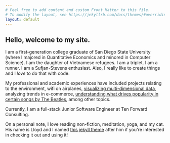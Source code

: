 ```yaml
---
# Feel free to add content and custom Front Matter to this file.
# To modify the layout, see https://jekyllrb.com/docs/themes/#overriding-theme-defaults
layout: default
---
```


## Hello, welcome to my site.

I am a first-generation college graduate of San Diego State University (where I majored in Quantitative Economics and minored in Computer Science). I am the daughter of Vietnamese refugees. I am a triplet. I am a runner. I am a Sufjan-Stevens enthusiast. Also, I really like to create things and I *love* to do that with code.

My professional and academic experiences have included projects relating to the environment, wifi on airplanes, <a href="https://sites.google.com/site/tranjanessa/home/lorenzanimations">visualizing multi-dimensional data</a>, analyzing trends in e-commerce, <a href="https://github.com/janessatran/beatlesmusicanalysis/blob/master/JanessaTranMLRPaper.pdf">understanding what drives popularity in certain songs by The Beatles</a>, among other topics.

Currently, I am a full-stack Junior Software Engineer at Ten Forward Consulting.

On a personal note, I love reading non-fiction, meditation, yoga, and my cat. His name is Lloyd and I named [this jekyll theme](https://github.com/janessatran/laloyd) after him if you're interested in checking it out and using it!


